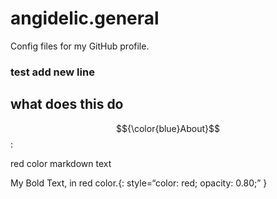 # angidelic.general
Config files for my GitHub profile.
### test add new line
## what does this do

$${\color{blue}About}$$ :

<yellow> red color markdown text</yellow></p>

My Bold Text, in red color.{: style=“color: red; opacity: 0.80;” }


